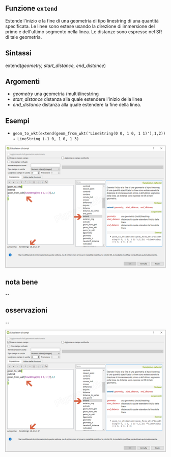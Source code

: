 ## Funzione `extend`

Estende l'inizio e la fine di una geometria di tipo linestring di una quantità specificata. Le linee sono estese usando la direzione di immersione del primo e dell'ultimo segmento nella linea. Le distanze sono espresse nel SR di tale geometria.

## Sintassi

extend(_geometry, start_distance, end_distance_)

## Argomenti

* _geometry_ una geometria (multi)linestring
* _start_distance_ distanza alla quale estendere l'inizio della linea
* _end_distance_ distanza alla quale estendere la fine della linea.


## Esempi

* `geom_to_wkt(extend(geom_from_wkt('LineString(0 0, 1 0, 1 1)'),1,2)) → LineString (-1 0, 1 0, 1 3)`

![](/img/geometria/extend/extend1.png)

## nota bene

--

## osservazioni

--

![](/img/geometria/extend/extend1.png)